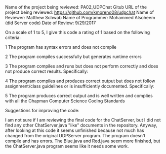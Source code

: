 Name of the project being reviewed: PA02_UDPChat 
Gitub URL of the project being reviewed: https://github.com/kmoreno08/udpchat
Name of Reviewer: Matthew Schwab
Name of Programmer: Mohammed Alsoheem (did Server code)
Date of Review: 9/29/2017

On a scale of 1 to 5, I give this code a rating of 1 based on the following criteria:

1  The program has syntax errors and does not compile

2  The program compiles successfully but generates runtime errors

3  The program compiles and runs but does not perform correctly and does not produce correct results.
Specifically:

4  The program compiles and produces correct output but does not follow assignment/class guidelines or is insufficiently documented.
Specifically:

5  The program produces correct output and is well written and complies with all the Chapman Computer Science Coding Standards

Suggestions for improving the code:

I am not sure if I am reviewing the final code for the ChatServer, but I did not find any other ChatServer.java "like" documents in the repository. Anyway, after looking at this code it seems unfinished because not much has changed from the original UDPServer program. The program doesn't compile and has errors. The Blue.java and Red.java seem more finished, but the ChatServer.java program seems like it needs some work. 
